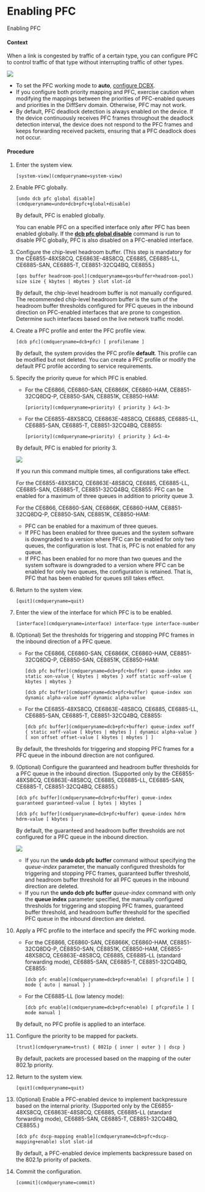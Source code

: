 Enabling PFC
============

Enabling PFC

#### Context

When a link is congested by traffic of a certain type, you can configure PFC to control traffic of that type without interrupting traffic of other types.

![](public_sys-resources/note_3.0-en-us.png) 

* To set the PFC working mode to **auto**, [configure DCBX](galaxy_dcb_cfg_0018.html).
* If you configure both priority mapping and PFC, exercise caution when modifying the mappings between the priorities of PFC-enabled queues and priorities in the DiffServ domain. Otherwise, PFC may not work.
* By default, PFC deadlock detection is always enabled on the device. If the device continuously receives PFC frames throughout the deadlock detection interval, the device does not respond to the PFC frames and keeps forwarding received packets, ensuring that a PFC deadlock does not occur.


#### Procedure

1. Enter the system view.
   
   
   ```
   [system-view](cmdqueryname=system-view)
   ```
2. Enable PFC globally.
   
   
   ```
   [undo dcb pfc global disable](cmdqueryname=undo+dcb+pfc+global+disable)
   ```
   
   By default, PFC is enabled globally.
   
   You can enable PFC on a specified interface only after PFC has been enabled globally. If the [**dcb pfc global disable**](cmdqueryname=dcb+pfc+global+disable) command is run to disable PFC globally, PFC is also disabled on a PFC-enabled interface.
3. Configure the chip-level headroom buffer. (This step is mandatory for the CE6855-48XS8CQ, CE6863E-48S8CQ, CE6885, CE6885-LL, CE6885-SAN, CE6885-T, CE8851-32CQ4BQ, CE8855.)
   
   
   ```
   [qos buffer headroom-pool](cmdqueryname=qos+buffer+headroom-pool) size size { kbytes | mbytes } slot slot-id
   ```
   
   By default, the chip-level headroom buffer is not manually configured. The recommended chip-level headroom buffer is the sum of the headroom buffer thresholds configured for PFC queues in the inbound direction on PFC-enabled interfaces that are prone to congestion. Determine such interfaces based on the live network traffic model.
4. Create a PFC profile and enter the PFC profile view.
   
   
   ```
   [dcb pfc](cmdqueryname=dcb+pfc) [ profilename ]
   ```
   
   By default, the system provides the PFC profile **default**. This profile can be modified but not deleted. You can create a PFC profile or modify the default PFC profile according to service requirements.
5. Specify the priority queue for which PFC is enabled.
   
   
   * For the CE6866, CE6860-SAN, CE6866K, CE6860-HAM, CE8851-32CQ8DQ-P, CE8850-SAN, CE8851K, CE8850-HAM:
     ```
     [priority](cmdqueryname=priority) { priority } &<1-3>
     ```
   * For the CE6855-48XS8CQ, CE6863E-48S8CQ, CE6885, CE6885-LL, CE6885-SAN, CE6885-T, CE8851-32CQ4BQ, CE8855:
     ```
     [priority](cmdqueryname=priority) { priority } &<1-4>
     ```
   
   By default, PFC is enabled for priority 3.
   
   ![](public_sys-resources/note_3.0-en-us.png) 
   
   If you run this command multiple times, all configurations take effect.
   
   For the CE6855-48XS8CQ, CE6863E-48S8CQ, CE6885, CE6885-LL, CE6885-SAN, CE6885-T, CE8851-32CQ4BQ, CE8855: PFC can be enabled for a maximum of three queues in addition to priority queue 3.
   
   For the CE6866, CE6860-SAN, CE6866K, CE6860-HAM, CE8851-32CQ8DQ-P, CE8850-SAN, CE8851K, CE8850-HAM:
   
   * PFC can be enabled for a maximum of three queues.
   * If PFC has been enabled for three queues and the system software is downgraded to a version where PFC can be enabled for only two queues, the configuration is lost. That is, PFC is not enabled for any queue.
   * If PFC has been enabled for no more than two queues and the system software is downgraded to a version where PFC can be enabled for only two queues, the configuration is retained. That is, PFC that has been enabled for queues still takes effect.
6. Return to the system view.
   
   
   ```
   [quit](cmdqueryname=quit)
   ```
7. Enter the view of the interface for which PFC is to be enabled.
   
   
   ```
   [interface](cmdqueryname=interface) interface-type interface-number
   ```
8. (Optional) Set the thresholds for triggering and stopping PFC frames in the inbound direction of a PFC queue.
   
   
   * For the CE6866, CE6860-SAN, CE6866K, CE6860-HAM, CE8851-32CQ8DQ-P, CE8850-SAN, CE8851K, CE8850-HAM:
     ```
     [dcb pfc buffer](cmdqueryname=dcb+pfc+buffer) queue-index xon static xon-value { kbytes | mbytes } xoff static xoff-value { kbytes | mbytes }
     ```
     ```
     [dcb pfc buffer](cmdqueryname=dcb+pfc+buffer) queue-index xon dynamic alpha-value xoff dynamic alpha-value
     ```
   * For the CE6855-48XS8CQ, CE6863E-48S8CQ, CE6885, CE6885-LL, CE6885-SAN, CE6885-T, CE8851-32CQ4BQ, CE8855:
     ```
     [dcb pfc buffer](cmdqueryname=dcb+pfc+buffer) queue-index xoff { static xoff-value [ kbytes | mbytes ] | dynamic alpha-value } [ xon offset offset-value [ kbytes | mbytes ] ]
     ```
   
   By default, the thresholds for triggering and stopping PFC frames for a PFC queue in the inbound direction are not configured.
9. (Optional) Configure the guaranteed and headroom buffer thresholds for a PFC queue in the inbound direction. (Supported only by the CE6855-48XS8CQ, CE6863E-48S8CQ, CE6885, CE6885-LL, CE6885-SAN, CE6885-T, CE8851-32CQ4BQ, CE8855.)
   
   
   ```
   [dcb pfc buffer](cmdqueryname=dcb+pfc+buffer) queue-index guaranteed guaranteed-value [ bytes | kbytes ]
   ```
   ```
   [dcb pfc buffer](cmdqueryname=dcb+pfc+buffer) queue-index hdrm hdrm-value [ kbytes ]
   ```
   
   By default, the guaranteed and headroom buffer thresholds are not configured for a PFC queue in the inbound direction.
   
   ![](public_sys-resources/note_3.0-en-us.png) 
   * If you run the **undo dcb pfc buffer** command without specifying the *queue-index* parameter, the manually configured thresholds for triggering and stopping PFC frames, guaranteed buffer threshold, and headroom buffer threshold for all PFC queues in the inbound direction are deleted.
   * If you run the **undo dcb pfc buffer** *queue-index* command with only the **queue index** parameter specified, the manually configured thresholds for triggering and stopping PFC frames, guaranteed buffer threshold, and headroom buffer threshold for the specified PFC queue in the inbound direction are deleted.
10. Apply a PFC profile to the interface and specify the PFC working mode.
    
    
    * For the CE6866, CE6860-SAN, CE6866K, CE6860-HAM, CE8851-32CQ8DQ-P, CE8850-SAN, CE8851K, CE8850-HAM, CE6855-48XS8CQ, CE6863E-48S8CQ, CE6885, CE6885-LL (standard forwarding mode), CE6885-SAN, CE6885-T, CE8851-32CQ4BQ, CE8855:
      ```
      [dcb pfc enable](cmdqueryname=dcb+pfc+enable) [ pfcprofile ] [ mode { auto | manual } ]
      ```
    * For the CE6885-LL (low latency mode):
      ```
      [dcb pfc enable](cmdqueryname=dcb+pfc+enable) [ pfcprofile ] [ mode manual ]
      ```
    
    By default, no PFC profile is applied to an interface.
11. Configure the priority to be mapped for packets.
    
    
    ```
    [trust](cmdqueryname=trust) { 8021p { inner | outer } | dscp }
    ```
    
    By default, packets are processed based on the mapping of the outer 802.1p priority.
12. Return to the system view.
    
    
    ```
    [quit](cmdqueryname=quit)
    ```
13. (Optional) Enable a PFC-enabled device to implement backpressure based on the internal priority. (Supported only by the CE6855-48XS8CQ, CE6863E-48S8CQ, CE6885, CE6885-LL (standard forwarding mode), CE6885-SAN, CE6885-T, CE8851-32CQ4BQ, CE8855.)
    
    
    ```
    [dcb pfc dscp-mapping enable](cmdqueryname=dcb+pfc+dscp-mapping+enable) slot slot-id
    ```
    
    By default, a PFC-enabled device implements backpressure based on the 802.1p priority of packets.
14. Commit the configuration.
    
    
    ```
    [commit](cmdqueryname=commit)
    ```